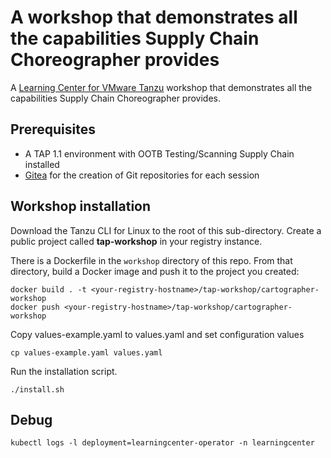 # A workshop that demonstrates all the capabilities Supply Chain Choreographer provides

A [Learning Center for VMware Tanzu](https://docs.vmware.com/en/Tanzu-Application-Platform/1.1/tap/GUID-learning-center-about.html) workshop that demonstrates all the capabilities Supply Chain Choreographer provides.

## Prerequisites

- A TAP 1.1 environment with OOTB Testing/Scanning Supply Chain installed
- [Gitea](https://gitea.io) for the creation of Git repositories for each session

## Workshop installation
Download the Tanzu CLI for Linux to the root of this sub-directory.
Create a public project called **tap-workshop** in your registry instance. 

There is a Dockerfile in the `workshop` directory of this repo. From that directory, build a Docker image and push it to the project you created:
```
docker build . -t <your-registry-hostname>/tap-workshop/cartographer-workshop
docker push <your-registry-hostname>/tap-workshop/cartographer-workshop
```

Copy values-example.yaml to values.yaml and set configuration values
```
cp values-example.yaml values.yaml
```
Run the installation script.
```
./install.sh
```

## Debug
```
kubectl logs -l deployment=learningcenter-operator -n learningcenter
```
